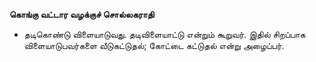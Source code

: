 **கொங்கு வட்டார வழக்குச் சொல்லகராதி**
- தடிகொண்டு விளையாடுவது. தடிவிளையாட்டு என்றும் கூறுவர். இதில் சிறப்பாக விளையாடுபவர்களை வீடுகட்டுதல்; கோட்டை கட்டுதல் என்று அழைப்பர்.

